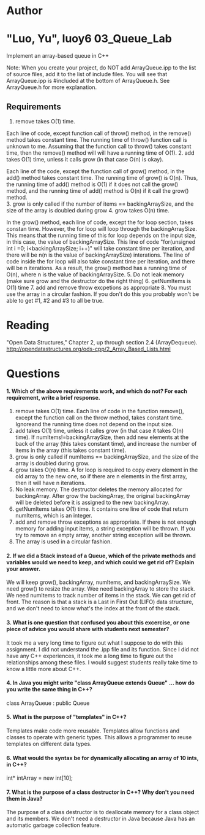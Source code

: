 Author
==========
"Luo, Yu", luoy6
03_Queue_Lab
============

Implement an array-based queue in C++

Note: When you create your project, do NOT add ArrayQueue.ipp to the list of source files, add it to the list of include files. You will see that ArrayQueue.ipp is #included at the bottom of ArrayQueue.h. See ArrayQueue.h for more explanation.

Requirements
------------

1. remove takes O(1) time. 

Each line of code, except function call of throw() method, in the remove() method takes constant time. The running time of throw() function call is unknown to me. Assuming that the function call to throw() takes constant time, then the remove() method will will have a running time of O(1). 
2. add takes O(1) time, unless it calls grow (in that case O(n) is okay). 

Each line of the code, except the function call of grow() method, in the add() method takes constant time. The running time of grow() is O(n). Thus, the running time of add() method is O(1) if it does not call the grow() method, and the running time of add() method is O(n) if it call the grow() method.  
3. grow is only called if the number of items == backingArraySize, and the size of the array is doubled during grow
4. grow takes O(n) time. 

In the grow() method, each line of code, except the for loop section, takes constan time. However, the for loop will loop through the backingArraySize. This means that the running time of this for loop depends on the input size, in this case, the value of backingArraySize. This line of code "for(unsigned int i =0; i<backingArraySize; i++)" will take constant time per iteration, and there will be n(n is the value of backingArraySize) interations. The line of code inside the for loop will also take constant time per iteration, and there will be n iterations. As a result, the grow() method has a running time of O(n), where n is the value of backingArraySize. 
5. Do not leak memory (make sure grow and the destructor do the right thing)
6. getNumItems is O(1) time
7. add and remove throw excpetions as appropriate
8. You must use the array in a circular fashion. If you don't do this you probably won't be able to get #1, #2 and #3 to all be true.

Reading
=======
"Open Data Structures," Chapter 2, up through section 2.4 (ArrayDequeue). http://opendatastructures.org/ods-cpp/2_Array_Based_Lists.html

Questions
=========

#### 1. Which of the above requirements work, and which do not? For each requirement, write a brief response.

1. remove takes O(1) time. Each line of code in the function remove(), except the function call on the throw method, takes constant time. Ignoreand the running time does not depend on the input size.
2. add takes O(1) time, unless it calles grow  (in that case it takes O(n) time). If numItems!=backingArraySize, then add new elements at the back of the array (this takes constant time), and increase the number of items in the array (this takes constant time). 
3. grow is only called if numItems == backingArraySize, and the size of the array is doubled during grow. 
4. grow takes O(n) time. A for loop is required to copy every element in the old array to the new one, so if there are n elements in the first array, then it will have n iterations. 
5. No leak memory. The destructor deletes the memory allocated for backingArray. After grow the backingArray, the original backingArray will be deleted before it is assigned to the new backingArray. 
6. getNumItems takes O(1) time. It contains one line of code that return numItems, which is an integer.
7. add and remove throw exceptions as appropriate. If there is not enough memory for adding input items, a string exception will be thrown. If you try to remove an empty array, another string exception will be thrown.
8. The array is used in a circular fashion. 

#### 2. If we did a Stack instead of a Queue, which of the private methods and variables would we need to keep, and which could we get rid of? Explain your answer.

We will keep grow(), backingArray, numItems, and backingArraySize. We need grow() to resize the array. Wee need backingArray to store the stack. We need numItems to track number of items in the stack. We can get rid of front. The reason is that a stack is a Last in First Out (LIFO) data structure, and we don't need to know what's the index at the front of the stack. 

#### 3. What is one question that confused you about this excercise, or one piece of advice you would share with students next semester?

It took me a very long time to figure out what I suppose to do with this assignment. I did not understand the .ipp file and its function. Since I did not have any C++ experiences, it took me a long time to figure out the relationships among these files. I would suggest students really take time to know a little more about C++. 

#### 4. In Java you might write "class ArrayQueue extends Queue" ... how do you write the same thing in C++?

class ArrayQueue : public Queue <T>

#### 5. What is the purpose of "templates" in C++?

Templates make code more reusable. Templates allow functions and classes to operate with generic types. This allows a programmer to reuse templates on different data types. 

#### 6. What would the syntax be for dynamically allocating an array of 10 ints, in C++?


int* intArray = new int[10];

#### 7. What is the purpose of a class destructor in C++? Why don't you need them in Java?

The purpose of a class destructor is to deallocate memory for a class object and its members. We don't need a destructor in Java because Java has an automatic garbage collection feature. 